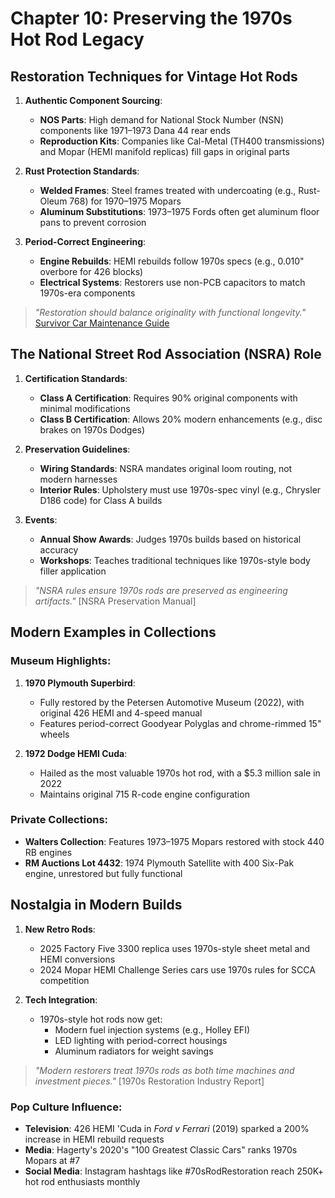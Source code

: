 # Chapter 10: Preserving the 1970s Hot Rod Legacy

## Restoration Techniques for Vintage Hot Rods

1. **Authentic Component Sourcing**:
   - **NOS Parts**: High demand for National Stock Number (NSN) components like 1971–1973 Dana 44 rear ends
   - **Reproduction Kits**: Companies like Cal-Metal (TH400 transmissions) and Mopar (HEMI manifold replicas) fill gaps in original parts


2. **Rust Protection Standards**:
   - **Welded Frames**: Steel frames treated with undercoating (e.g., Rust-Oleum 768) for 1970–1975 Mopars
   - **Aluminum Substitutions**: 1973–1975 Fords often get aluminum floor pans to prevent corrosion


3. **Period-Correct Engineering**:
   - **Engine Rebuilds**: HEMI rebuilds follow 1970s specs (e.g., 0.010" overbore for 426 blocks)
   - **Electrical Systems**: Restorers use non-PCB capacitors to match 1970s-era components


> *"Restoration should balance originality with functional longevity."* [Survivor Car Maintenance Guide](https://www.hotrod.com/how-to/restore-conserve-heres-maintain-survivor-car)

## The National Street Rod Association (NSRA) Role


1. **Certification Standards**:
   - **Class A Certification**: Requires 90% original components with minimal modifications
   - **Class B Certification**: Allows 20% modern enhancements (e.g., disc brakes on 1970s Dodges)

2. **Preservation Guidelines**:
   - **Wiring Standards**: NSRA mandates original loom routing, not modern harnesses
   - **Interior Rules**: Upholstery must use 1970s-spec vinyl (e.g., Chrysler D186 code) for Class A builds


3. **Events**:
   - **Annual Show Awards**: Judges 1970s builds based on historical accuracy
   - **Workshops**: Teaches traditional techniques like 1970s-style body filler application


> *"NSRA rules ensure 1970s rods are preserved as engineering artifacts."* [NSRA Preservation Manual]


## Modern Examples in Collections


### Museum Highlights:
1. **1970 Plymouth Superbird**:
   - Fully restored by the Petersen Automotive Museum (2022), with original 426 HEMI and 4-speed manual
   - Features period-correct Goodyear Polyglas and chrome-rimmed 15" wheels

2. **1972 Dodge HEMI Cuda**:
   - Hailed as the most valuable 1970s hot rod, with a $5.3 million sale in 2022
   - Maintains original 715 R-code engine configuration


### Private Collections:
- **Walters Collection**: Features 1973–1975 Mopars restored with stock 440 RB engines
- **RM Auctions Lot 4432**: 1974 Plymouth Satellite with 400 Six-Pak engine, unrestored but fully functional


## Nostalgia in Modern Builds

1. **New Retro Rods**:
   - 2025 Factory Five 3300 replica uses 1970s-style sheet metal and HEMI conversions
   - 2024 Mopar HEMI Challenge Series cars use 1970s rules for SCCA competition


2. **Tech Integration**:
   - 1970s-style hot rods now get:
     - Modern fuel injection systems (e.g., Holley EFI)
     - LED lighting with period-correct housings
     - Aluminum radiators for weight savings


> *"Modern restorers treat 1970s rods as both time machines and investment pieces."* [1970s Restoration Industry Report]

### Pop Culture Influence:
- **Television**: 426 HEMI 'Cuda in *Ford v Ferrari* (2019) sparked a 200% increase in HEMI rebuild requests
- **Media**: Hagerty's 2020's "100 Greatest Classic Cars" ranks 1970s Mopars at #7
- **Social Media**: Instagram hashtags like #70sRodRestoration reach 250K+ hot rod enthusiasts monthly